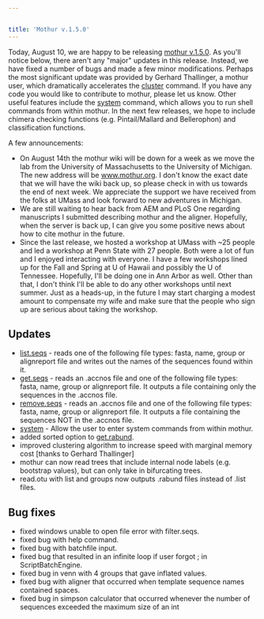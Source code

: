 ```yaml
---


title: 'Mothur v.1.5.0'
---
```

Today, August 10, we are happy to be releasing [mothur
v.1.5.0](mothur_v.1.5.0). As you\'ll notice below, there
aren\'t any \"major\" updates in this release. Instead, we have fixed a
number of bugs and made a few minor modifications. Perhaps the most
significant update was provided by Gerhard Thallinger, a mothur user,
which dramatically accelerates the [cluster](cluster)
command. If you have any code you would like to contribute to mothur,
please let us know. Other useful features include the
[system](system) command, which allows you to run shell
commands from within mothur. In the next few releases, we hope to
include chimera checking functions (e.g. Pintail/Mallard and
Bellerophon) and classification functions.

A few announcements:

-   On August 14th the mothur wiki will be down for a week as we move
    the lab from the University of Massachusetts to the University of
    Michigan. The new address will be www.mothur.org. I don\'t know the
    exact date that we will have the wiki back up, so please check in
    with us towards the end of next week. We appreciate the support we
    have received from the folks at UMass and look forward to new
    adventures in Michigan.
-   We are still waiting to hear back from AEM and PLoS One regarding
    manuscripts I submitted describing mothur and the aligner.
    Hopefully, when the server is back up, I can give you some positive
    news about how to cite mothur in the future.
-   Since the last release, we hosted a workshop at UMass with \~25
    people and led a workshop at Penn State with 27 people. Both were a
    lot of fun and I enjoyed interacting with everyone. I have a few
    workshops lined up for the Fall and Spring at U of Hawaii and
    possibly the U of Tennessee. Hopefully, I\'ll be doing one in Ann
    Arbor as well. Other than that, I don\'t think I\'ll be able to do
    any other workshops until next summer. Just as a heads-up, in the
    future I may start charging a modest amount to compensate my wife
    and make sure that the people who sign up are serious about taking
    the workshop.

## Updates

-   [list.seqs](list.seqs) - reads one of the following file
    types: fasta, name, group or alignreport file and writes out the
    names of the sequences found within it.
-   [get.seqs](get.seqs) - reads an .accnos file and one of
    the following file types: fasta, name, group or alignreport file. It
    outputs a file containing only the sequences in the .accnos file.
-   [remove.seqs](remove.seqs) - reads an .accnos file and
    one of the following file types: fasta, name, group or alignreport
    file. It outputs a file containing the sequences NOT in the .accnos
    file.
-   [system](system) - Allow the user to enter system
    commands from within mothur.
-   added sorted option to [get.rabund](get.rabund).
-   improved clustering algorithm to increase speed with marginal memory
    cost \[thanks to Gerhard Thallinger\]
-   mothur can now read trees that include internal node labels (e.g.
    bootstrap values), but can only take in bifurcating trees.
-   read.otu with list and groups now outputs .rabund files instead of
    .list files.

## Bug fixes

-   fixed windows unable to open file error with filter.seqs.
-   fixed bug with help command.
-   fixed bug with batchfile input.
-   fixed bug that resulted in an infinite loop if user forgot ; in
    ScriptBatchEngine.
-   fixed bug in venn with 4 groups that gave inflated values.
-   fixed bug with aligner that occurred when template sequence names
    contained spaces.
-   fixed bug in simpson calculator that occurred whenever the number of
    sequences exceeded the maximum size of an int
